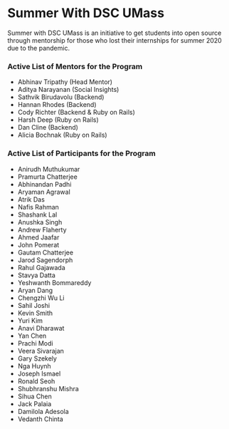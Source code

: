 # Summer With DSC UMass

Summer with DSC UMass is an initiative to get students into open source through mentorship for those who lost their internships for summer 2020 due to the pandemic.

### Active List of Mentors for the Program

-   Abhinav Tripathy (Head Mentor)
-   Aditya Narayanan (Social Insights)
-   Sathvik Birudavolu (Backend)
-   Hannan Rhodes (Backend)
-   Cody Richter (Backend & Ruby on Rails)
-   Harsh Deep (Ruby on Rails)
-   Dan Cline (Backend)
-   Alicia Bochnak (Ruby on Rails)

### Active List of Participants for the Program

- Anirudh Muthukumar
- Pramurta Chatterjee
- Abhinandan Padhi
- Aryaman Agrawal
- Atrik Das
- Nafis Rahman
- Shashank Lal
- Anushka Singh
- Andrew Flaherty
- Ahmed Jaafar
- John Pomerat
- Gautam Chatterjee
- Jarod Sagendorph
- Rahul Gajawada
- Stavya Datta
- Yeshwanth Bommareddy
- Aryan Dang
- Chengzhi Wu Li
- Sahil Joshi
- Kevin Smith
- Yuri Kim
- Anavi Dharawat
- Yan Chen
- Prachi Modi
- Veera Sivarajan
- Gary Szekely
- Nga Huynh
- Joseph Ismael
- Ronald Seoh
- Shubhranshu Mishra
- Sihua Chen
- Jack Palaia
- Damilola Adesola
- Vedanth Chinta